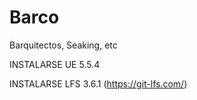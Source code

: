 # Barco
Barquitectos, Seaking, etc

INSTALARSE UE 5.5.4

INSTALARSE LFS 3.6.1 (https://git-lfs.com/)
